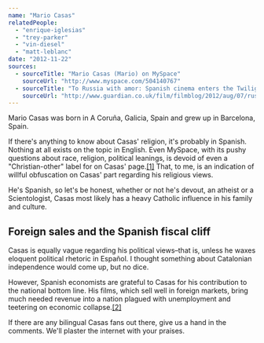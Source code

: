 ```yaml
---
name: "Mario Casas"
relatedPeople:
  - "enrique-iglesias"
  - "trey-parker"
  - "vin-diesel"
  - "matt-leblanc"
date: "2012-11-22"
sources:
  - sourceTitle: "Mario Casas (Mario) on MySpace"
    sourceUrl: "http://www.myspace.com/504140767"
  - sourceTitle: "To Russia with amor: Spanish cinema enters the Twilight zone"
    sourceUrl: "http://www.guardian.co.uk/film/filmblog/2012/aug/07/russia-spanish-cinema-tengo-ganas"
---
```


Mario Casas was born in A Coruña, Galicia, Spain and grew up in Barcelona, Spain.

If there's anything to know about Casas' religion, it's probably in Spanish. Nothing at all exists on the topic in English. Even MySpace, with its pushy questions about race, religion, political leanings, is devoid of even a "Christian-other" label for on Casas' page.<a class="source-citation" href="#http://www.myspace.com/504140767" title="Mario Casas (Mario) on MySpace">[1]</a> That, to me, is an indication of willful obfuscation on Casas' part regarding his religious views.

He's Spanish, so let's be honest, whether or not he's devout, an atheist or a Scientologist, Casas most likely has a heavy Catholic influence in his family and culture.


## Foreign sales and the Spanish fiscal cliff

Casas is equally vague regarding his political views–that is, unless he waxes eloquent political rhetoric in Español. I thought something about Catalonian independence would come up, but no dice.

However, Spanish economists are grateful to Casas for his contribution to the national bottom line. His films, which sell well in foreign markets, bring much needed revenue into a nation plagued with unemployment and teetering on economic collapse.<a class="source-citation" href="#http://www.guardian.co.uk/film/filmblog/2012/aug/07/russia-spanish-cinema-tengo-ganas" title="To Russia with amor: Spanish cinema enters the Twilight zone">[2]</a>

If there are any bilingual Casas fans out there, give us a hand in the comments. We'll plaster the internet with your praises.